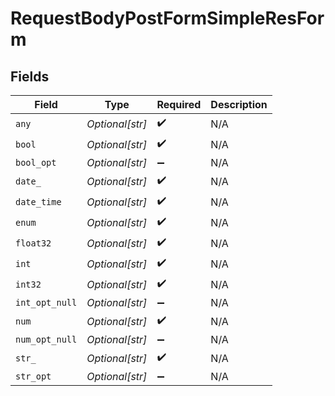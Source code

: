 # RequestBodyPostFormSimpleResForm


## Fields

| Field              | Type               | Required           | Description        |
| ------------------ | ------------------ | ------------------ | ------------------ |
| `any`              | *Optional[str]*    | :heavy_check_mark: | N/A                |
| `bool`             | *Optional[str]*    | :heavy_check_mark: | N/A                |
| `bool_opt`         | *Optional[str]*    | :heavy_minus_sign: | N/A                |
| `date_`            | *Optional[str]*    | :heavy_check_mark: | N/A                |
| `date_time`        | *Optional[str]*    | :heavy_check_mark: | N/A                |
| `enum`             | *Optional[str]*    | :heavy_check_mark: | N/A                |
| `float32`          | *Optional[str]*    | :heavy_check_mark: | N/A                |
| `int`              | *Optional[str]*    | :heavy_check_mark: | N/A                |
| `int32`            | *Optional[str]*    | :heavy_check_mark: | N/A                |
| `int_opt_null`     | *Optional[str]*    | :heavy_minus_sign: | N/A                |
| `num`              | *Optional[str]*    | :heavy_check_mark: | N/A                |
| `num_opt_null`     | *Optional[str]*    | :heavy_minus_sign: | N/A                |
| `str_`             | *Optional[str]*    | :heavy_check_mark: | N/A                |
| `str_opt`          | *Optional[str]*    | :heavy_minus_sign: | N/A                |